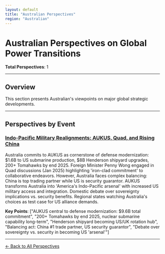 ```yaml
---
layout: default
title: "Australian Perspectives"
region: "Australian"
---
```


# Australian Perspectives on Global Power Transitions

**Total Perspectives**: 1

---

## Overview

This section presents Australian's viewpoints on major global strategic developments.

---

## Perspectives by Event

### [Indo-Pacific Military Realignments: AUKUS, Quad, and Rising China](/events/indo-pacific-military-realignments-aukus-quad-and-rising-china)

Australia commits to AUKUS as cornerstone of defense modernization: $1.6B to US submarine production, $8B Henderson shipyard upgrades, 200+ Tomahawks by end 2025. Foreign Minister Penny Wong engaged in Quad discussions (Jan 2025) highlighting 'iron-clad commitment' to collaborative endeavors. However, Australia faces complex balancing: China is top trading partner while US is security guarantor. AUKUS transforms Australia into 'America's Indo-Pacific arsenal' with increased US military access and integration. Domestic debate over sovereignty implications vs. security benefits. Regional states watching Australia's choices as test case for US alliance demands.

**Key Points**: ["AUKUS central to defense modernization: $9.6B total commitment", "200+ Tomahawks by end 2025, nuclear submarine capability long-term", "Henderson shipyard becoming US/UK rotation hub", "Balancing act: China #1 trade partner, US security guarantor", "Debate over sovereignty vs. security in becoming US 'arsenal'"]

---



[← Back to All Perspectives](/perspectives/)
